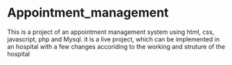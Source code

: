 ﻿# Appointment_management
This is a project of an appointment management system using html, css, javascript, php and Mysql.
it is a live project, which can be implemented in an hospital with a few changes accoriding to the working and struture of the hospital 
